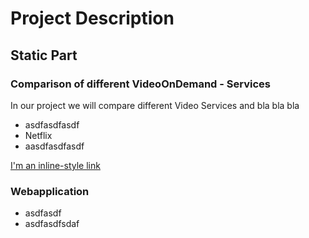 # Project Description

## Static Part

### Comparison of different VideoOnDemand - Services

In our project we will compare different Video Services and bla bla bla

- asdfasdfasdf
- Netflix
- aasdfasdfasdf

[I'm an inline-style link](https://www.google.com)


### Webapplication
- asdfasdf
- asdfasdfsdaf

